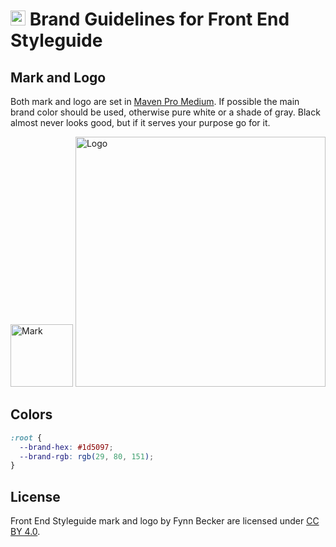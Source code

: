 # <img alt="" src="https://cdn.rawgit.com/front-end-styleguide/brand/master/mark/mark.svg" width="24"> Brand Guidelines for Front End Styleguide

## Mark and Logo

Both mark and logo are set in [Maven Pro Medium](https://fonts.google.com/specimen/Maven+Pro). If possible the main brand color should be used, otherwise pure white or a shade of gray. Black almost never looks good, but if it serves your purpose go for it.

<img alt="Mark" src="https://cdn.rawgit.com/front-end-styleguide/brand/master/mark/mark.svg" width="100">

<img alt="Logo" src="https://cdn.rawgit.com/front-end-styleguide/brand/master/logo/logo.svg" width="400">

## Colors

```css
:root {
  --brand-hex: #1d5097;
  --brand-rgb: rgb(29, 80, 151);
}
```

## License

Front End Styleguide mark and logo by Fynn Becker are licensed under [CC BY 4.0](https://creativecommons.org/licenses/by/4.0/).
